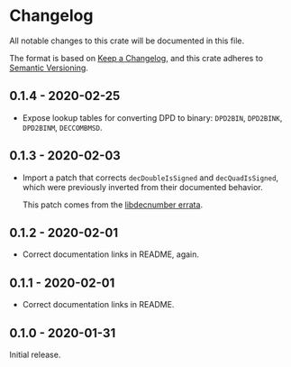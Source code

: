 # Changelog

All notable changes to this crate will be documented in this file.

The format is based on [Keep a Changelog], and this crate adheres to [Semantic
Versioning].

## 0.1.4 - 2020-02-25

* Expose lookup tables for converting DPD to binary: `DPD2BIN`, `DPD2BINK`,
  `DPD2BINM`, `DECCOMBMSD`.

## 0.1.3 - 2020-02-03

* Import a patch that corrects `decDoubleIsSigned` and `decQuadIsSigned`, which
  were previously inverted from their documented behavior.

  This patch comes from the [libdecnumber errata][errata].

## 0.1.2 - 2020-02-01

* Correct documentation links in README, again.

## 0.1.1 - 2020-02-01

* Correct documentation links in README.

## 0.1.0 - 2020-01-31

Initial release.

[Keep a Changelog]: https://keepachangelog.com/en/1.0.0/
[Semantic Versioning]: https://semver.org/spec/v2.0.0.html
[errata]: http://speleotrove.com/decimal/decnumerr.html
